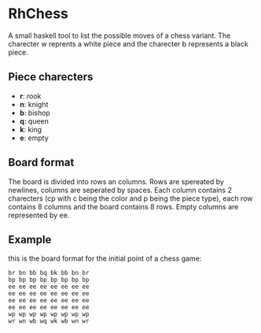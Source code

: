 # RhChess
A small haskell tool to list the possible moves of a chess variant.
The charecter w reprents a white piece and the charecter b represents a black piece.
## Piece charecters
- **r**: rook
- **n**: knight
- **b**: bishop
- **q**: queen
- **k**: king
- **e**: empty
## Board format
The board is divided into rows an columns. Rows are spereated by newlines, columns are seperated by spaces.
Each column contains 2 charecters (cp with c being the color and p being the piece type),
each row contains 8 columns and the board contains 8 rows. Empty columns are represented by ee.
## Example
this is the board format for the initial point of a chess game:
```
br bn bb bq bk bb bn br
bp bp bp bp bp bp bp bp
ee ee ee ee ee ee ee ee
ee ee ee ee ee ee ee ee
ee ee ee ee ee ee ee ee
ee ee ee ee ee ee ee ee
wp wp wp wp wp wp wp wp
wr wn wb wq wk wb wn wr
```
